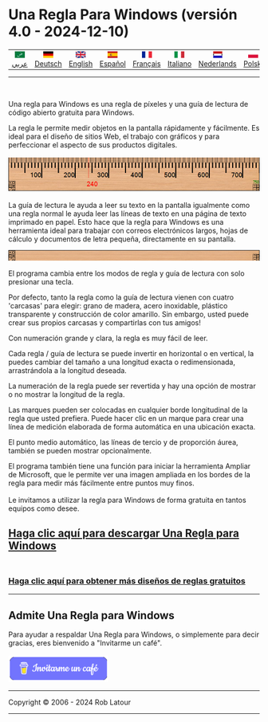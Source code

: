 # Una Regla Para Windows (versión 4.0 - 2024-12-10)
<!-- header -->

|||||||||||
| :---: | :---: | :---: | :---: | :---: |:---: | :---: | :---: |:---: | :---: |
| [![عربي](/images/flags/ar.png)](../en/README.md)<br>[عربي](../ar/README.md) | [![Deutsch](/images/flags/de.png)](../de/README.md)<br>[Deutsch](../de/README.md) | [![English](/images/flags/en-GB.png)](../en/README.md)<br>[English](../en/README.md) | [![Español](/images/flags/es.png)](../es/README.md)<br>[Español](../es/README.md) | [![Français](/images/flags/fr.png)](../fr/README.md)<br>[Français](../fr/README.md)| [![Italiano](/images/flags/it.png)](../it/README.md)<br>[Italiano](../it/README.md) | [![Nederlands](/images/flags/nl.png)](../nl/README.md)<br>[Nederlands](../nl/README.md) | [![Polski](/images/flags/pl.png)](../pl/README.md)<br>[Polski](../pl/README.md) | [![Português](/images/flags/pt.png)](../pt/README.md)<br>[Português](../pt/README.md) | [![Svenska](/images/flags/sv.png)](../sv/README.md)<br>[Svenska](../sv/README.md) |

- - -
<br>
<!-- header -->

Una regla para Windows es una regla de píxeles y una guía de lectura de código abierto gratuita para Windows. 
  
La regla le permite medir objetos en la pantalla rápidamente y fácilmente. Es ideal para el diseño de sitios Web, el trabajo con gráficos y para perfeccionar el aspecto de sus productos digitales.
<br><br>
[![regla](/images/ruler.png)](README.md)
<br><br>
La guía de lectura le ayuda a leer su texto en la pantalla igualmente como una regla normal le ayuda leer las líneas de texto en una página de texto imprimado en papel. Esto hace que la regla para Windows es una herramienta ideal para trabajar con correos electrónicos largos, hojas de cálculo y documentos de letra pequeña, directamente en su pantalla.<br>

[![Guía de lectura](/images/readingguide.png)](README.md) 
  
El programa cambia entre los modos de regla y guía de lectura con solo presionar una tecla.  
  
Por defecto, tanto la regla como la guía de lectura vienen con cuatro 'carcasas' para elegir: grano de madera, acero inoxidable, plástico transparente y construcción de color amarillo. Sin embargo, usted puede crear sus propios carcasas y compartirlas con tus amigos!   
  
Con numeración grande y clara, la regla es muy fácil de leer.  
  
Cada regla / guía de lectura se puede invertir en horizontal o en vertical, la puedes cambiar del tamaño a una longitud exacta o redimensionada, arrastrándola a la longitud deseada.  
  
La numeración de la regla puede ser revertida y hay una opción de mostrar o no mostrar la longitud de la regla.  
  
Las marques pueden ser colocadas en cualquier borde longitudinal de la regla que usted prefiera. Puede hacer clic en un marque para crear una línea de medición elaborada de forma automática en una ubicación exacta.  
  
El punto medio automático, las líneas de tercio y de proporción áurea, también se pueden mostrar opcionalmente.   
  
El programa también tiene una función para iniciar la herramienta Ampliar de Microsoft, que le permite ver una imagen ampliada en los bordes de la regla para medir más fácilmente entre puntos muy finos.<br>
   
Le invitamos a utilizar la regla para Windows de forma gratuita en tantos equipos como desee.

## [Haga clic aquí para descargar Una Regla para Windows](https://github.com/roblatour/ARulerForWindows/releases/download/v4.0.0.0/arulersetup.exe)<br><br>

### [Haga clic aquí para obtener más diseños de reglas gratuitos](skins.md) 

* * * 
## Admite Una Regla para Windows

Para ayudar a respaldar Una Regla para Windows, o simplemente para decir gracias, eres bienvenido a "Invitarme un café".<br><br>
[<img alt="Invitarme un café" width="200px" src="buymeacoffee-spanish.png" />](https://www.buymeacoffee.com/roblatour?l=es)
* * *
Copyright © 2006 - 2024 Rob Latour
* * *